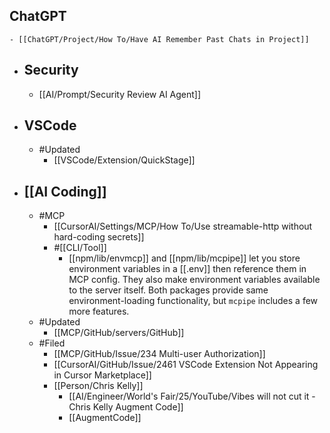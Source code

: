 ## ChatGPT
	- [[ChatGPT/Project/How To/Have AI Remember Past Chats in Project]]
- ## Security
	- [[AI/Prompt/Security Review AI Agent]]
- ## VSCode
	- #Updated
		- [[VSCode/Extension/QuickStage]]
- ## [[AI Coding]]
	- #MCP
		- [[CursorAI/Settings/MCP/How To/Use streamable-http without hard-coding secrets]]
		- #[[CLI/Tool]]
			- [[npm/lib/envmcp]] and [[npm/lib/mcpipe]] let you store environment variables in a [[.env]] then reference them in MCP config. They also make environment variables available to the server itself. Both packages provide same environment-loading functionality, but `mcpipe` includes a few more features.
	- #Updated
		- [[MCP/GitHub/servers/GitHub]]
	- #Filed
		- [[MCP/GitHub/Issue/234 Multi-user Authorization]]
		- [[CursorAI/GitHub/Issue/2461 VSCode Extension Not Appearing in Cursor Marketplace]]
		- [[Person/Chris Kelly]]
			- [[AI/Engineer/World's Fair/25/YouTube/Vibes will not cut it - Chris Kelly Augment Code]]
			- [[AugmentCode]]